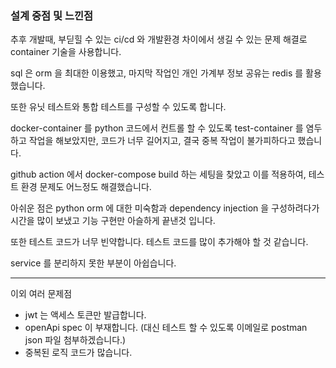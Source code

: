 ### 설계 중점 및 느낀점

추후 개발때, 부딛힐 수 있는 ci/cd 와
개발환경 차이에서 생길 수 있는 문제 해결로 container 기술을 사용합니다.

sql 은 orm 을 최대한 이용했고, 마지막 작업인 개인 가계부 정보 공유는 redis 를 활용했습니다.

또한 유닛 테스트와 통합 테스트를 구성할 수 있도록 합니다.

docker-container 를 python 코드에서 컨트롤 할 수 있도록
test-container 를 염두하고 작업을 해보았지만,
코드가 너무 길어지고, 결국 중복 작업이 불가피하다고 했습니다.

github action 에서 docker-compose build 하는 세팅을 찾았고 
이를 적용하여, 테스트 환경 문제도 어느정도 해결했습니다.

아쉬운 점은 python orm 에 대한 미숙함과 dependency injection 을 구성하려다가 시간을 많이 보냈고
기능 구현만 아슬하게 끝낸것 입니다.

또한 테스트 코드가 너무 빈약합니다.
테스트 코드를 많이 추가해야 할 것 같습니다.

service 를 분리하지 못한 부분이 아쉽습니다.

---

이외 여러 문제점

- jwt 는 액세스 토큰만 발급합니다.
- openApi spec 이 부재합니다. (대신 테스트 할 수 있도록 이메일로 postman json 파일 첨부하겠습니다.)
- 중복된 로직 코드가 많습니다.
